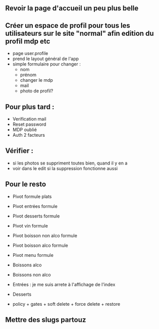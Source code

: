 
## Revoir la page d'accueil un peu plus belle 

## Créer un espace de profil pour tous les utilisateurs sur le site "normal" afin edition du profil mdp etc
- page user.profile
- prend le layout général de l'app
- simple formulaire pour changer : 
    - nom
    - prénom
    - changer le mdp
    - mail
    - photo de profil?


## Pour plus tard :
- Verification mail
- Reset password
- MDP oublié
- Auth 2 facteurs


## Vérifier : 
- si les photos se suppriment toutes bien, quand il y en a
- voir dans le edit si la suppression fonctionne aussi
## Pour le resto


- Pivot formule plats
- Pivot entrées formule
- Pivot desserts formule
- Pivot vin formule

- Pivot boisson non alco formule
- Pivot boisson alco formule

- Pivot menu formule




- Boissons alco


- Boissons non alco


- Entrées : je me suis arrete à l'affichage de l'index


- Desserts


+ policy + gates + soft delete + force delete + restore



## Mettre des slugs partouz